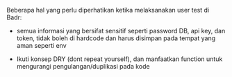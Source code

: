 Beberapa hal yang perlu diperhatikan ketika melaksanakan user test di Badr:

- semua informasi yang bersifat sensitif seperti password DB, api key, dan token, tidak boleh di hardcode dan harus disimpan pada tempat yang aman seperti env
  
- Ikuti konsep DRY (dont repeat yourself), dan manfaatkan function untuk mengurangi pengulangan/duplikasi pada kode